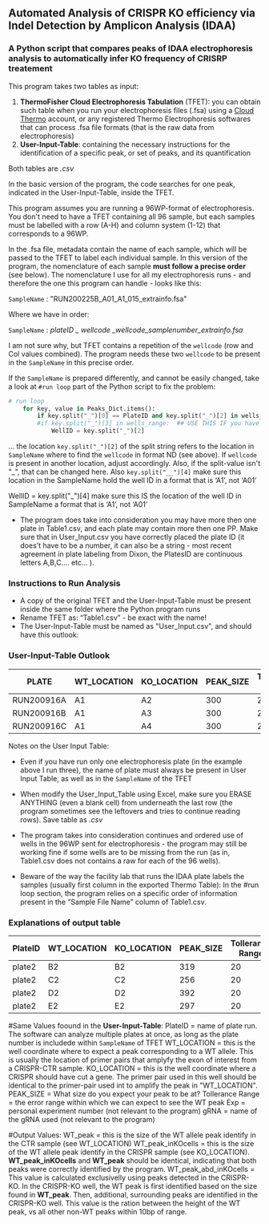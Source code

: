 ## Automated Analysis of CRISPR KO efficiency via Indel Detection by Amplicon Analysis (IDAA)
### A Python script that compares peaks of IDAA electrophoresis analysis to automatically infer KO frequency of CRISRP treatement   

This program takes two tables as input:
1. **ThermoFisher Cloud Electrophoresis Tabulation** (TFET): you can obtain such table when you run your electrophoresis files (.fsa) using a [Cloud Thermo](https://www.thermofisher.com/order/catalog/product/A26811?SID=srch-srp-A26811#/A26811?SID=srch-srp-A26811) account, or any registered Thermo Electrophoresis softwares that can process .fsa file formats (that is the raw data from electrophoresis)
2. **User-Input-Table**: containing the necessary instructions for the identification of a specific peak, or set of peaks, and its quantification

Both tables are *.csv*

In the basic version of the program, the code searches for one peak, indicated in the User-Input-Table, inside the TFET. 

This program assumes you are running a 96WP-format of electrophoresis. You don't need to have a TFET containing all 96 sample, 
but each samples must be labelled with a row (A-H) and column system (1-12) that corresponds to a 96WP.

In the .fsa file, metadata contain the name of each sample, which will be passed to the TFET to label each individual sample. In this  version of the program, the nomenclature of each sample **must follow a precise order** (see below). The nomenclature I use for all my electrophoresis runs - and therefore the one this program can handle - looks like this:

```SampleName``` : "RUN200225B_A01_A1_015_extrainfo.fsa"

Where we have in order:

```SampleName``` :  *plateID _ wellcode _wellcode_samplenumber_extrainfo.fsa*

I am not sure why, but TFET contains a repetition of the ```wellcode``` (row and Col values combined). The program needs these two ```wellcode``` to be present in the ```SampleName``` in this precise order.

If the ```SampleName``` is prepared differently, and cannot be easily changed, take a look at ```#run loop``` part of the Python script to fix the problem: 

```python
# run loop
	for key, value in Peaks_Dict.items():
		if key.split("_")[0] == PlateID and key.split("_")[2] in wells_range:  ## CAREFUL HERE check SampleNames format!!
		#if key.split("_")[3] in wells_range:  ## USE THIS IF you have only one plate
			WellID = key.split("_")[2]
```

... the location ```key.split("_")[2]``` of the split string refers to the location in ```SampleName``` where to find the ```wellcode``` in format ND (see above). If ```wellcode``` is present in another location, adjust accordingly. Also, if the split-value isn't "_", that can be changed here. Also ```key.split("__")[4]``` make sure this location in the SampleName hold the well ID in a format that is ‘A1’, not ‘A01’

WellID = key.split("_")[4]
make sure this IS the location of the well ID in SampleName a format that is ‘A1’, not ‘A01’

- The program does take into consideration you may have more then one plate in Table1.csv, and each plate may contain more then one PP. Make sure that in User_Input.csv you have correctly placed the plate ID (it does’t have to be a number, it can also be a string - most recent agreement in plate labeling from Dixon, the PlatesID are continuous letters A,B,C…. etc… ).

### Instructions to Run Analysis

- A copy of the original TFET and the User-Input-Table must be present inside the same folder where the Python program runs
- Rename TFET as: “Table1.csv” - be exact with the name!
- The User-Input-Table must be named as "User_Input.csv", and should have this outlook:

### User-Input-Table Outlook


| PLATE      | WT_LOCATION  | KO_LOCATION| PEAK_SIZE | Tollerance Range | Exp   | crRNA     |
| ---------- | ------------ | ---------- | --------- | ---------------- | ----- | --------- |
| RUN200916A | A1           | A2         | 300       | 20               | RG222 | gRNA.21   |
| RUN200916B | A1 	    | A3         | 300       | 20               | RG222 | gRNA.22   |
| RUN200916C | A1   	    | A4         | 300       | 20               | RG222 | gRNA.23   |

Notes on the User Input Table:

- Even if you have run only one electrophoresis plate (in the example above I run three), the name of plate must always be present in User Input Table, as well as in the ```SampleName``` of the TFET

- When modify the User_Input_Table using Excel, make sure you ERASE ANYTHING (even a blank cell) from underneath the last row (the program sometimes see the leftovers and tries to continue reading rows). Save table as *.csv*
- The program takes into consideration continues and ordered use of wells in the 96WP sent for electrophoresis - the program may still be working fine if some wells are to be missing from the run (as in, Table1.csv does not contains a raw for each of the 96 wells). 
- Beware of the way the facility lab that runs the IDAA plate labels the samples (usually first column in the exported Thermo Table): In the #run loop section, the program relies on a specific order of information present in the “Sample File Name” column of Table1.csv.


### Explanations of output table

| PlateID | WT\_LOCATION | KO\_LOCATION | PEAK\_SIZE | Tollerance Range | Exp     | gRNA | WT\_peak | WT\_peak\_abd | WT\_peak\_inKOcells | WT\_peak\_abd\_inKOcells |
| ------- | ------------ | ------------ | ---------- | ---------------- | ------- | ----- | -------- | ------------- | ------------------- | ------------------------ |
| plate2  | B2           | B2           | 319        | 20               | RG387.5 | Ctr   | 316.91   | 0.466         | 316.91              | 0.495                    |
| plate2  | C2           | C2           | 256        | 20               | RG387.5 | Ctr   | 252.8    | 0.845         | 252.8               | 0.845                    |
| plate2  | D2           | D2           | 392        | 20               | RG387.5 | Ctr   | 1        | 1             | 1                   | 0.5                      |
| plate2  | E2           | E2           | 297        | 20               | RG387.5 | Ctr   | 294.01   | 0.921         | 294.01              | 0.921                    |


#Same Values foound in the **User-Input-Table**:
PlateID	= name of plate run. The software can analyze multiple plates at once, as long as the plate number is includede within ```SampleName``` of TFET
WT_LOCATION = this is the well coordinate where to expect a peak corresponding to a WT allele. This is usually the location of primer pairs that amplyfy the exon of interest from a CRISPR-CTR sample.
KO_LOCATION = this is the well coordinate where a CRISPR should have cut a gene. The primer pair used in this well should be identical to the primer-pair used int to amplify the peak in "WT_LOCATION".
PEAK_SIZE = What size do you expect your peak to be at?
Tollerance Range = the error range within which we can expect to see the WT peak
Exp = personal experiment number (not relevant to the program)
gRNA = name of the gRNA used (not relevant to the program)

#Output Values:
WT_peak	= this is the size of the WT allele peak identify in the CTR sample (see WT_LOCATION)
WT_peak_inKOcells = this is the size of the WT allele peak identify in the CRISPR sample (see KO_LOCATION). **WT_peak_inKOcells** and **WT_peak** should be identical, indicating that both peaks were correctly identified by the program. 
WT_peak_abd_inKOcells = This value is calculated exclusivelly using peaks detected in the CRISPR-KO. In the CRISPR-KO well, the WT peak is first identified based on the size found in **WT_peak**. Then, additional, surrounding peaks are identified in the CRISPR-KO well. This value is the ration between the height of the WT peak, vs all other non-WT peaks within 10bp of range.

















